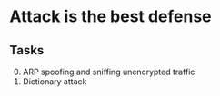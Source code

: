 # Attack is the best defense

## Tasks

0. ARP spoofing and sniffing unencrypted traffic
1. Dictionary attack
